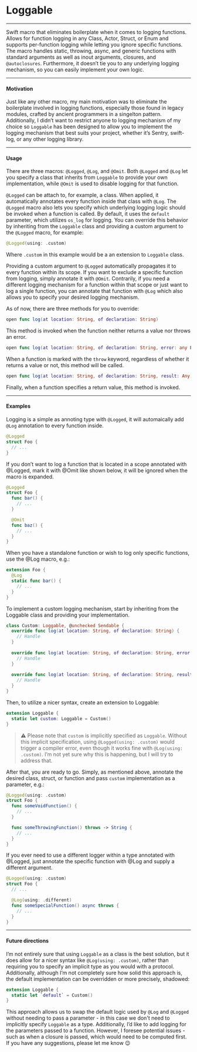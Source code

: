 # Loggable
---
Swift macro that eliminates boilerplate when it comes to logging functions. Allows for function logging in any Class, Actor, Struct, or Enum and supports per-function logging while letting you ignore specific functions. The macro handles static, throwing, async, and generic functions with standard arguments as well as inout arguments, closures, and `@autoclosures`. Furthermore, it doesn’t tie you to any underlying logging mechanism, so you can easily implement your own logic.

---
#### Motivation 
Just like any other macro, my main motivation was to eliminate the boilerplate involved in logging functions, especially those found in legacy modules, crafted by ancient programmers in a singelton pattern. Additionally, I didn’t want to restrict anyone to logging mechanism of my choice so `Loggable` has been designed to allow you to implement the logging mechanism that best suits your project, whether it’s Sentry, swift-log, or any other logging library.

---
#### Usage
There are three macros: `@Logged`, `@Log`, and `@Omit`. Both `@Logged` and `@Log` let you specify a class that inherits from `Loggable` to provide your own implementation, while `@Omit` is used to disable logging for that function.

`@Logged` can be attach to, for example, a class. When applied, it automatically annotates every function inside that class with `@Log`. The `@Logged` macro also lets you specify which underlying logging logic should be invoked when a function is called. By default, it uses the `default` parameter, which utilizes `os_log` for logging. You can override this behavior by inheriting from the `Loggable` class and providing a custom argument to the `@Logged` macro, for example:
```swift
@Logged(using: .custom)
```
Where `.custom` in this example would be a an extension to `Loggable` class.

Providing a custom argument to `@Logged` automatically propagates it to every function within its scope. If you want to exclude a specific function from logging, simply annotate it with `@Omit`. Contrarily, if you need a different logging mechanism for a function within that scope or just want to log a single function, you can annotate that function with `@Log` which also allows you to specify your desired logging mechanism.

As of now, there are three methods for you to override:
```swift
open func log(at location: String, of declaration: String)
```
This method is invoked when the function neither returns a value nor throws an error.

```swift
open func log(at location: String, of declaration: String, error: any Error)
```
When a function is marked with the `throw` keyword, regardless of whether it returns a value or not, this method will be called.

```swift
open func log(at location: String, of declaration: String, result: Any)
```
Finally, when a function specifies a return value, this method is invoked.

---
#### Examples
Logging is a simple as annoting type with `@Logged`, it will automaically add `@Log` annotation to every function inside.
```swift
@Logged
struct Foo { 
  // ...
}
```
If you don’t want to log a function that is located in a scope annotated with @Logged, mark it with @Omit like shown below, it will be ignored when the macro is expanded.
```swift
@Logged
struct Foo { 
  func bar() { 
    // ...
  }

  @Omit
  func baz() {
    // ... 
  }
}
```
When you have a standalone function or wish to log only specific functions, use the @Log macro, e.g.:
```swift
extension Foo {
  @Log
  static func bar() { 
    // ...
  }
}
```
To implement a custom logging mechanism, start by inheriting from the Loggable class and providing your implementation.
```swift
class Custom: Loggable, @unchecked Sendable {
  override func log(at location: String, of declaration: String) {
    // Handle 
  }
  
  override func log(at location: String, of declaration: String, error: any Error) {
    // Handle
  }
  
  override func log(at location: String, of declaration: String, result: Any) {
    // Handle
  }
}
```
Then, to utilize a nicer syntax, create an extension to Loggable:
```swift
extension Loggable {
  static let custom: Loggable = Custom()
}
```
> :warning: Please note that `custom` is implicitly specified as `Loggable`. Without this implicit specification, using `@Logged(using: .custom)` would trigger a compiler error, even though it works fine with `@Log(using: .custom)`. I’m not yet sure why this is happening, but I will try to address that.

After that, you are ready to go. Simply, as mentioned above, annotate the desired class, struct, or function and pass `custom` implementation as a parameter, e.g.:
```swift
@Logged(using: .custom)
struct Foo {
  func someVoidFunction() {
    // ...
  }

  func someThrowingFunction() throws -> String {
    // ...
  }
}
```
If you ever need to use a different logger within a type annotated with @Logged, just annotate the specific function with @Log and supply a different argument.
```swift
@Logged(using: .custom)
struct Foo {
  // ...

  @Log(using: .different)
  func someSpecialFunction() async throws {
    // ...
  }
}
```

---
#### Future directions 
I’m not entirely sure that using `Loggable` as a class is the best solution, but it does allow for a nicer syntax like `@Log(using: .custom)`, rather than requiring you to specify an implicit type as you would with a protocol. Additionally, although I’m not completely sure how solid this approach is, the default implementation can be overridden or more precisely, shadowed:
```swift
extension Loggable {
  static let `default` = Custom()
}
```
This approach allows us to swap the default logic used by `@Log` and `@Logged` without needing to pass a parameter - in this case we don't need to implicitly specify `Loggable` as a type. Additionally, I’d like to add logging for the parameters passed to a function. However, I foresee potential issues - such as when a closure is passed, which would need to be computed first. If you have any suggestions, please let me know 😉
